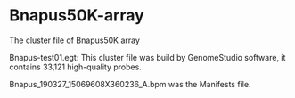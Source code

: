 # Bnapus50K-array
The cluster file of Bnapus50K array

Bnapus-test01.egt: This cluster file was build by GenomeStudio software, it contains 33,121 high-quality probes.

Bnapus_190327_15069608X360236_A.bpm was the Manifests file.
